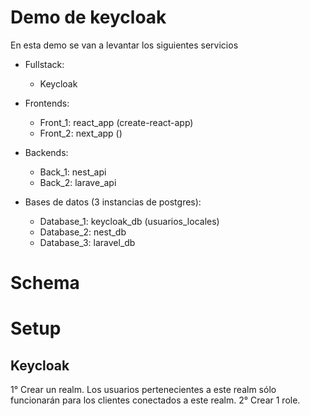 # Demo de keycloak

En esta demo se van a levantar los siguientes servicios

- Fullstack:

  - Keycloak

- Frontends:

  - Front_1: react_app (create-react-app)
  - Front_2: next_app ()

- Backends:

  - Back_1: nest_api
  - Back_2: larave_api

- Bases de datos (3 instancias de postgres):
  - Database_1: keycloak_db (usuarios_locales)
  - Database_2: nest_db
  - Database_3: laravel_db

# Schema

# Setup

## Keycloak

1° Crear un realm. Los usuarios pertenecientes a este realm sólo funcionarán para los clientes conectados a este realm.
2° Crear 1 role.
